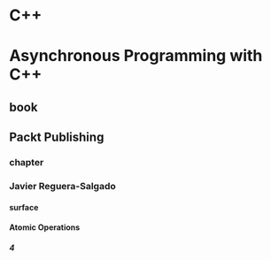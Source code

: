 # C++
# Asynchronous Programming with C++
## book
## Packt Publishing
### chapter
### Javier Reguera-Salgado
#### surface

#### Atomic Operations
##### 4
